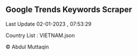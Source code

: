 

## Google Trends Keywords Scraper 
 
Last Update 02-01-2023 , 07:53:29

Country List :
VIETNAM.json



© Abdul Muttaqin 

